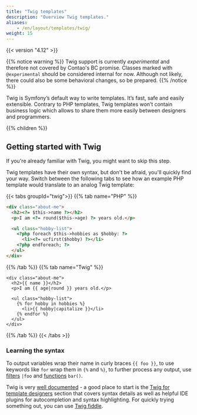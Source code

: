 ```yaml
---
title: "Twig templates"
description: "Overview Twig templates."
aliases:
    - /en/layout/templates/twig/
weight: 15
---
```



{{< version "4.12" >}}

{{% notice warning %}}
Twig support is currently *experimental* and therefore not covered by Contao's BC promise. Classes marked with `@experimental` should be 
considered internal for now. Although not likely, there could also be some behavioral changes, so be prepared. 
{{% /notice %}}

Twig is Symfony’s default way to write templates. It’s fast, safe and easily extensible. Contrary to PHP templates, Twig templates won’t 
contain business logic which allows to share them more easily between designers and programmers. 

{{% children %}}


## Getting started with Twig

If you're already familiar with Twig, you might want to skip this step.

Twig templates have their own syntax, but don't be afraid, you'll quickly
find your way. Switch between the following tabs to see how an example PHP
template would translate to an analog Twig template:

{{< tabs groupId="twig">}}
{{% tab name="PHP" %}}
```html
<div class="about-me">
  <h2><?= $this->name ?></h2>
  <p>I am <?= round($this->age) ?> years old.</p>

  <ul class="hobby-list">
    <?php foreach $this->hobbies as $hobby: ?>
      <li><?= ucfirst($hobby) ?></li>
    <?php endforeach; ?>
  </ul>
</div>
```
{{% /tab %}}
{{% tab name="Twig" %}}
```twig
<div class="about-me">
  <h2>{{ name }}</h2>
  <p>I am {{ age|round }} years old.</p>

  <ul class="hobby-list">
    {% for hobby in hobbies %}
      <li>{{ hobby|capitalize }}</li>
    {% endfor %}
  </ul>
</div>
```
{{% /tab %}}
{{< /tabs >}}


### Learning the syntax

To output variables wrap their name in curly braces `{{ foo }}`, to use keywords
like `for` wrap them in `{%` and `%}`, to further process any output, use [filters](https://twig.symfony.com/doc/3.x/filters/index.html)
`|foo` and [functions](https://twig.symfony.com/doc/3.x/functions/index.html) `bar()`.

Twig is very [well documented](https://twig.symfony.com/doc/3.x/) - a good place to start is the
[Twig for template designers](https://twig.symfony.com/doc/3.x/templates.html) section that covers syntax
details as well as helpful IDE plugins for autocompletion and syntax highlighting. For quickly trying something out, you can 
use [Twig fiddle](https://twigfiddle.com/).